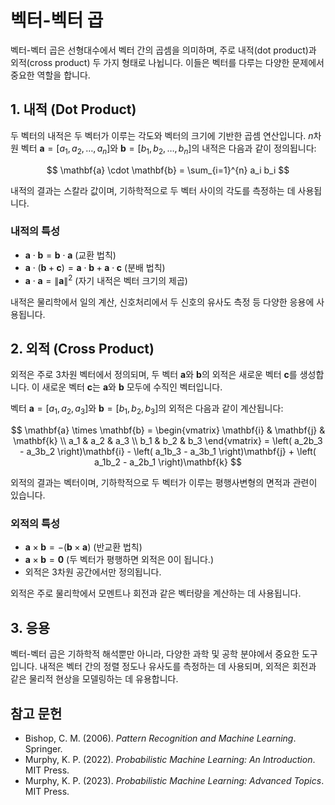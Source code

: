 # 벡터-벡터 곱

벡터-벡터 곱은 선형대수에서 벡터 간의 곱셈을 의미하며, 주로 내적(dot product)과 외적(cross product) 두 가지 형태로 나뉩니다. 이들은 벡터를 다루는 다양한 문제에서 중요한 역할을 합니다.

## 1. 내적 (Dot Product)

두 벡터의 내적은 두 벡터가 이루는 각도와 벡터의 크기에 기반한 곱셈 연산입니다. $n$차원 벡터 $\mathbf{a} = [a_1, a_2, \dots, a_n]$와 $\mathbf{b} = [b_1, b_2, \dots, b_n]$의 내적은 다음과 같이 정의됩니다:

$$
\mathbf{a} \cdot \mathbf{b} = \sum_{i=1}^{n} a_i b_i
$$

내적의 결과는 스칼라 값이며, 기하학적으로 두 벡터 사이의 각도를 측정하는 데 사용됩니다.

### 내적의 특성
- $\mathbf{a} \cdot \mathbf{b} = \mathbf{b} \cdot \mathbf{a}$ (교환 법칙)
- $\mathbf{a} \cdot (\mathbf{b} + \mathbf{c}) = \mathbf{a} \cdot \mathbf{b} + \mathbf{a} \cdot \mathbf{c}$ (분배 법칙)
- $\mathbf{a} \cdot \mathbf{a} = \|\mathbf{a}\|^2$ (자기 내적은 벡터 크기의 제곱)

내적은 물리학에서 일의 계산, 신호처리에서 두 신호의 유사도 측정 등 다양한 응용에 사용됩니다.

## 2. 외적 (Cross Product)

외적은 주로 3차원 벡터에서 정의되며, 두 벡터 $\mathbf{a}$와 $\mathbf{b}$의 외적은 새로운 벡터 $\mathbf{c}$를 생성합니다. 이 새로운 벡터 $\mathbf{c}$는 $\mathbf{a}$와 $\mathbf{b}$ 모두에 수직인 벡터입니다.

벡터 $\mathbf{a} = [a_1, a_2, a_3]$와 $\mathbf{b} = [b_1, b_2, b_3]$의 외적은 다음과 같이 계산됩니다:

$$
\mathbf{a} \times \mathbf{b} = \begin{vmatrix} \mathbf{i} & \mathbf{j} & \mathbf{k} \\ a_1 & a_2 & a_3 \\ b_1 & b_2 & b_3 \end{vmatrix} = \left( a_2b_3 - a_3b_2 \right)\mathbf{i} - \left( a_1b_3 - a_3b_1 \right)\mathbf{j} + \left( a_1b_2 - a_2b_1 \right)\mathbf{k}
$$

외적의 결과는 벡터이며, 기하학적으로 두 벡터가 이루는 평행사변형의 면적과 관련이 있습니다.

### 외적의 특성
- $\mathbf{a} \times \mathbf{b} = -(\mathbf{b} \times \mathbf{a})$ (반교환 법칙)
- $\mathbf{a} \times \mathbf{b} = \mathbf{0}$ (두 벡터가 평행하면 외적은 0이 됩니다.)
- 외적은 3차원 공간에서만 정의됩니다.

외적은 주로 물리학에서 모멘트나 회전과 같은 벡터량을 계산하는 데 사용됩니다.

## 3. 응용

벡터-벡터 곱은 기하학적 해석뿐만 아니라, 다양한 과학 및 공학 분야에서 중요한 도구입니다. 내적은 벡터 간의 정렬 정도나 유사도를 측정하는 데 사용되며, 외적은 회전과 같은 물리적 현상을 모델링하는 데 유용합니다.

## 참고 문헌

- Bishop, C. M. (2006). *Pattern Recognition and Machine Learning*. Springer.
- Murphy, K. P. (2022). *Probabilistic Machine Learning: An Introduction*. MIT Press.
- Murphy, K. P. (2023). *Probabilistic Machine Learning: Advanced Topics*. MIT Press.

